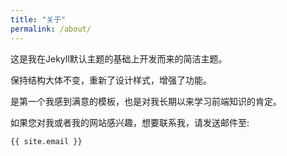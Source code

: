 ```yaml
---
title: "关于"
permalink: /about/
---
```


这是我在Jekyll默认主题的基础上开发而来的简洁主题。

保持结构大体不变，重新了设计样式，增强了功能。

是第一个我感到满意的模板，也是对我长期以来学习前端知识的肯定。

如果您对我或者我的网站感兴趣，想要联系我，请发送邮件至: 

	{{ site.email }}
